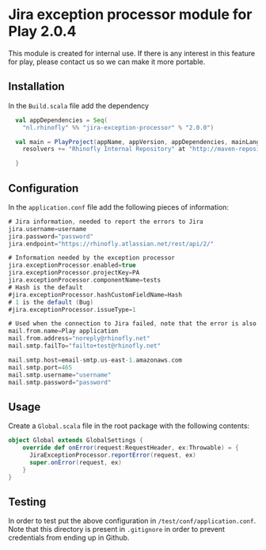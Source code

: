 Jira exception processor module for Play 2.0.4
============================================

This module is created for internal use. If there is any interest in this feature for play, please contact us so we 
can make it more portable.

Installation
------------

In the `Build.scala` file add the dependency

``` scala
  val appDependencies = Seq(
    "nl.rhinofly" %% "jira-exception-processor" % "2.0.0")

  val main = PlayProject(appName, appVersion, appDependencies, mainLang = SCALA).settings(
    resolvers += "Rhinofly Internal Repository" at "http://maven-repository.rhinofly.net:8081/artifactory/libs-release-local")

  }
```

Configuration
-------------

In the `application.conf` file add the following pieces of information:

``` scala
# Jira information, needed to report the errors to Jira
jira.username=username
jira.password="password"
jira.endpoint="https://rhinofly.atlassian.net/rest/api/2/"

# Information needed by the exception processor
jira.exceptionProcessor.enabled=true
jira.exceptionProcessor.projectKey=PA
jira.exceptionProcessor.componentName=tests
# Hash is the default
#jira.exceptionProcessor.hashCustomFieldName=Hash
# 1 is the default (Bug)
#jira.exceptionProcessor.issueType=1

# Used when the connection to Jira failed, note that the error is also logged
mail.from.name=Play application
mail.from.address="noreply@rhinofly.net"
mail.smtp.failTo="failto+test@rhinofly.net"

mail.smtp.host=email-smtp.us-east-1.amazonaws.com
mail.smtp.port=465
mail.smtp.username="username"
mail.smtp.password="password"
```


Usage
-----

Create a `Global.scala` file in the root package with the following contents:

``` scala
object Global extends GlobalSettings {
	override def onError(request:RequestHeader, ex:Throwable) = {
	  JiraExceptionProcessor.reportError(request, ex)
	  super.onError(request, ex)
	}
}
```

Testing
-------

In order to test put the above configuration in `/test/conf/application.conf`. 
Note that this directory is present in `.gitignore` in order to prevent credentials 
from ending up in Github.




